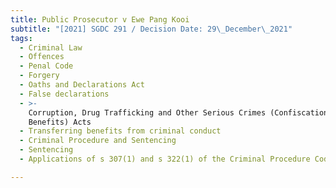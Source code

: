 ```yaml
---
title: Public Prosecutor v Ewe Pang Kooi
subtitle: "[2021] SGDC 291 / Decision Date: 29\_December\_2021"
tags:
  - Criminal Law
  - Offences
  - Penal Code
  - Forgery
  - Oaths and Declarations Act
  - False declarations
  - >-
    Corruption, Drug Trafficking and Other Serious Crimes (Confiscation of
    Benefits) Acts
  - Transferring benefits from criminal conduct
  - Criminal Procedure and Sentencing
  - Sentencing
  - Applications of s 307(1) and s 322(1) of the Criminal Procedure Code

---
```

